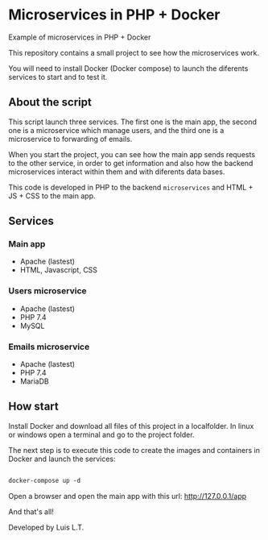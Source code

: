 # Microservices in PHP + Docker
Example of microservices in PHP + Docker

This repository contains a small project to see how the microservices work. 

You will need to install Docker (Docker compose) to launch the diferents services to start and to test it.

## About the script

This script launch three services. The first one is the main app, the second one is a microservice which manage users, and the third one is a microservice to forwarding of emails.

When you start the project, you can see how the main app sends requests to the other service, in order to get information and also how the backend microservices interact within them and with diferents data bases.

This code is developed in PHP to the backend `microservices` and HTML + JS + CSS to the main app.

## Services

### Main app
- Apache (lastest)
- HTML, Javascript, CSS

### Users microservice
- Apache (lastest)
- PHP 7.4
- MySQL

### Emails microservice
- Apache (lastest)
- PHP 7.4
- MariaDB

## How start

Install Docker and download all files of this project in a localfolder. In linux or windows open a terminal and go to the project folder.

The next step is to execute this code to create the images and containers in Docker and launch the services:

```Dockerfile

docker-compose up -d

```

Open a browser and open the main app with this url: http://127.0.0.1/app

And that's all!

Developed by Luis L.T.
